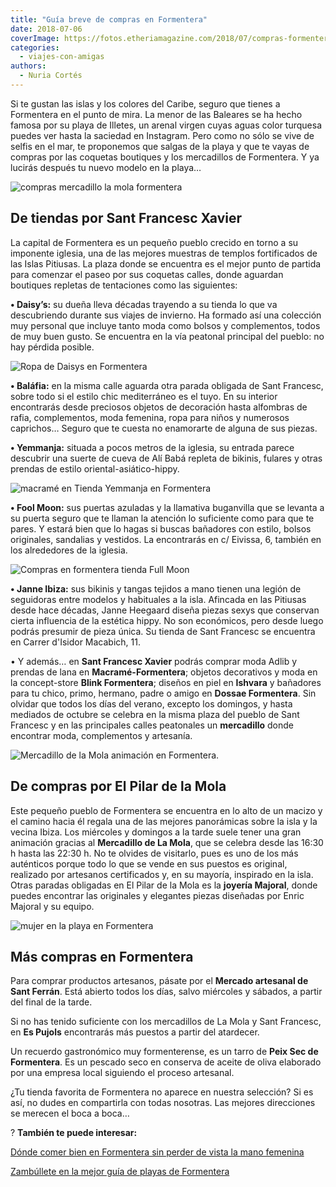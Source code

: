 ```yaml
---
title: "Guía breve de compras en Formentera"
date: 2018-07-06
coverImage: https://fotos.etheriamagazine.com/2018/07/compras-formentera-mercadillo-mola-4-e1669654042454.jpeg
categories: 
  - viajes-con-amigas
authors: 
  - Nuria Cortés
---
```


Si te gustan las islas y los colores del Caribe, seguro que tienes a Formentera en el 
punto de mira. La menor de las Baleares se ha hecho famosa por su playa de Illetes, un 
arenal virgen cuyas aguas color turquesa puedes ver hasta la saciedad en Instagram. Pero 
como no sólo se vive de selfis en el mar, te proponemos que salgas de la playa y que te 
vayas de compras por las coquetas boutiques y los mercadillos de Formentera. Y ya 
lucirás después tu nuevo modelo en la playa… 

![compras mercadillo la mola formentera](https://fotos.etheriamagazine.com/2018/07/compras-formentera-mercadillo-mola-4.jpeg "Mercadillo de La Mola © Alfredo Montero/ Illesbalears.travel")

## De tiendas por Sant Francesc Xavier

La capital de Formentera es un pequeño pueblo crecido en torno a su imponente iglesia, 
una de las mejores muestras de templos fortificados de las Islas Pitiusas. La plaza 
donde se encuentra es el mejor punto de partida para comenzar el paseo por sus coquetas 
calles, donde aguardan boutiques repletas de tentaciones como las siguientes: 

**• Daisy’s:** su dueña lleva décadas trayendo a su tienda lo que va descubriendo 
durante sus viajes de invierno. Ha formado así una colección muy personal que incluye 
tanto moda como bolsos y complementos, todos de muy buen gusto. Se encuentra en la vía 
peatonal principal del pueblo: no hay pérdida posible. 

![Ropa de Daisys en Formentera](https://fotos.etheriamagazine.com/2018/07/compras-formentera-daisys.jpeg "Daisys's, prendas muy seleccionadas en Formentera. © Nuria Cortés")

**• Baláfia:** en la misma calle aguarda otra parada obligada de Sant Francesc, sobre 
todo si el estilo chic mediterráneo es el tuyo. En su interior encontrarás desde 
preciosos objetos de decoración hasta alfombras de rafia, complementos, moda femenina, 
ropa para niños y numerosos caprichos… Seguro que te cuesta no enamorarte de alguna de 
sus piezas. 

**• Yemmanja:** situada a pocos metros de la iglesia, su entrada parece descubrir una 
suerte de cueva de Alí Babá repleta de bikinis, fulares y otras prendas de estilo 
oriental-asiático-hippy. 

![macramé en Tienda Yemmanja en Formentera](https://fotos.etheriamagazine.com/2018/07/compras-formentera-Iemanja.jpeg "Yemmanja, una tienda repleta de tesoros. © Nuria Cortés")

**• Fool Moon:** sus puertas azuladas y la llamativa buganvilla que se levanta a su 
puerta seguro que te llaman la atención lo suficiente como para que te pares. Y estará 
bien que lo hagas si buscas bañadores con estilo, bolsos originales, sandalias y 
vestidos. La encontrarás en c/ Eivissa, 6, también en los alrededores de la iglesia. 

![Compras en formentera tienda Full Moon](https://fotos.etheriamagazine.com/2018/07/compras-Formentera-Ful-Moon.jpeg "© Full Moon, perfecta para comprar bañadores, bolsos, sandalias y vestidos.")

**• Janne Ibiza:** sus bikinis y tangas tejidos a mano tienen una legión de seguidoras 
entre modelos y habituales a la isla. Afincada en las Pitiusas desde hace décadas, Janne 
Heegaard diseña piezas sexys que conservan cierta influencia de la estética hippy. No 
son económicos, pero desde luego podrás presumir de pieza única. Su tienda de Sant 
Francesc se encuentra en Carrer d'Isidor Macabich, 11. 

• Y además… en **Sant Francesc Xavier** podrás comprar moda Adlib y prendas de lana en 
**Macramé-Formentera**; objetos decorativos y moda en la concept-store **Blink 
Formentera**; diseños en piel en **Ishvara** y bañadores para tu chico, primo, hermano, 
padre o amigo en **Dossae Formentera**. Sin olvidar que todos los días del verano, 
excepto los domingos, y hasta mediados de octubre se celebra en la misma plaza del 
pueblo de Sant Francesc y en las principales calles peatonales un **mercadillo** donde 
encontrar moda, complementos y artesanía. 

![Mercadillo de la Mola animación en Formentera.](https://fotos.etheriamagazine.com/2018/07/compras-formentera-mercadillo-la-mola-3.jpeg "Mercadillo de La Mola: miércoles y domingos. © Mateu Mennassar/ Illesbalears.travel")

## De compras por El Pilar de la Mola

Este pequeño pueblo de Formentera se encuentra en lo alto de un macizo y el camino hacia 
él regala una de las mejores panorámicas sobre la isla y la vecina Ibiza. Los miércoles 
y domingos a la tarde suele tener una gran animación gracias al **Mercadillo de La 
Mola**, que se celebra desde las 16:30 h hasta las 22:30 h. No te olvides de visitarlo, 
pues es uno de los más auténticos porque todo lo que se vende en sus puestos es 
original, realizado por artesanos certificados y, en su mayoría, inspirado en la isla. 
Otras paradas obligadas en El Pilar de la Mola es la **joyería Majoral**, donde puedes 
encontrar las originales y elegantes piezas diseñadas por Enric Majoral y su equipo. 

![mujer en la playa en Formentera](https://fotos.etheriamagazine.com/2018/07/formentera-pixabay-1024x683.jpg "Playa y compras, una buena combinación en Formentera. ©Pixabay")

## Más compras en Formentera

Para comprar productos artesanos, pásate por el **Mercado artesanal de Sant Ferrán**. 
Está abierto todos los días, salvo miércoles y sábados, a partir del final de la tarde. 

Si no has tenido suficiente con los mercadillos de La Mola y Sant Francesc, en **Es 
Pujols** encontrarás más puestos a partir del atardecer. 

Un recuerdo gastronómico muy formenterense, es un tarro de **Peix Sec de Formentera**. 
Es un pescado seco en conserva de aceite de oliva elaborado por una empresa local 
siguiendo el proceso artesanal. 

¿Tu tienda favorita de Formentera no aparece en nuestra selección? Si es así, no dudes 
en compartirla con todas nosotras. Las mejores direcciones se merecen el boca a boca… 

? **También te puede interesar:** 

[Dónde comer bien en Formentera sin perder de vista la mano 
femenina](https://etheriamagazine.com/2022/07/27/mejores-restaurantes-formentera/) 

[Zambúllete en la mejor guía de playas de 
Formentera](https://etheriamagazine.com/2020/04/15/viajar-con-amigas-mejores-playas-formentera/)
